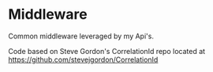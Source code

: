 # Middleware
Common middleware leveraged by my Api's.

Code based on Steve Gordon's CorrelationId repo located at https://github.com/stevejgordon/CorrelationId
